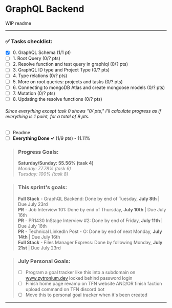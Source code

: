 # GraphQL Backend

WIP readme

----

### ✅ Tasks checklist:
- [X] ​0. GraphQL Schema (1/1 pt)
- [ ] ​1. Root Query (0/? pts)
- [ ] ​2. Resolve function and test query in graphiql (0/? pts)
- [ ] ​3. GraphQL ID type and Project Type (0/? pts)
- [ ] ​4. Type relations (0/? pts)
- [ ] ​5. More on root queries: projects and tasks (0/? pts)
- [ ] ​6. Connecting to mongoDB Atlas and create mongoose models (0/? pts)
- [ ] ​7. Mutation (0/? pts)
- [ ] ​8. Updating the resolve functions (0/? pts)

###### Since everything except task 0 shows "0/ pts," I'll calculate progress as if everything is 1 point, for a total of 9 pts.

- [ ] Readme
- [ ] **Everything Done ✓** (1/9 pts) - 11.11%

>### Progress Goals:  
> <strong>Saturday/Sunday: 55.56% (task 4)</strong>  
<em style="color: gray">Monday: 77.78% (task 6)</em>  
<em style="color: gray">Tuesday: 100% (task 8)</em>

>### This sprint's goals:  
> **Full Stack** - GraphQL Backend: Done by end of Tuesday, **July 8th** | Due July 23rd   
> **PR** - Job Interview 101: Done by end of Thursday, **July 10th** | Due July 16th  
> **PR** - PR1430 InStage Interview #2: Done by end of Friday, **July 11th** | Due July 16th  
> **PR** - Technical LinkedIn Post - O: Done by end of next Monday, **July 14th** | Due July 16th  
> **Full Stack** - Files Manager Express: Done by following Monday, **July 21st** | Due July 23rd   

>### July Personal Goals:
> - [ ] Program a goal tracker like this into a subdomain on www.zytronium.dev locked behind password login  
> - [ ] Finish home page revamp on TFN website AND/OR finish faction upload command on TFN discord bot  
> - [ ] Move this to personal goal tracker when it's been created
---
